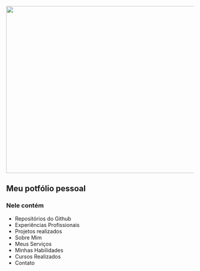 
<p align="center">
  <img width="1200" height="450" src="https://image.freepik.com/free-vector/personal-site-concept-illustration_114360-3354.jpg">
</p>

## Meu potfólio pessoal

### Nele contém
  - Repositórios do Github
  - Experiências Profissionais
  - Projetos realizados
  - Sobre Mim
  - Meus Serviços
  - Minhas Habilidades
  - Cursos Realizados
  - Contato
